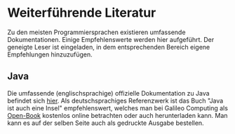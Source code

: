 # Weiterführende Literatur

Zu den meisten Programmiersprachen existieren umfassende
Dokumentationen. Einige Empfehlenswerte werden hier aufgeführt. Der
geneigte Leser ist eingeladen, in dem entsprechenden Bereich eigene
Empfehlungen hinzuzufügen.

## Java

Die umfassende (englischsprachige) offizielle Dokumentation zu Java
befindet sich
[hier](http://download.oracle.com/javase/7/docs/index.html). Als
deutschsprachiges Referenzwerk ist das Buch "Java ist auch eine Insel"
empfehlenswert, welches man bei Galileo Computing als
[Open-Book](http://openbook.galileocomputing.de/javainsel/) kostenlos
online betrachten oder auch herunterladen kann. Man kann es auf der
selben Seite auch als gedruckte Ausgabe bestellen.

